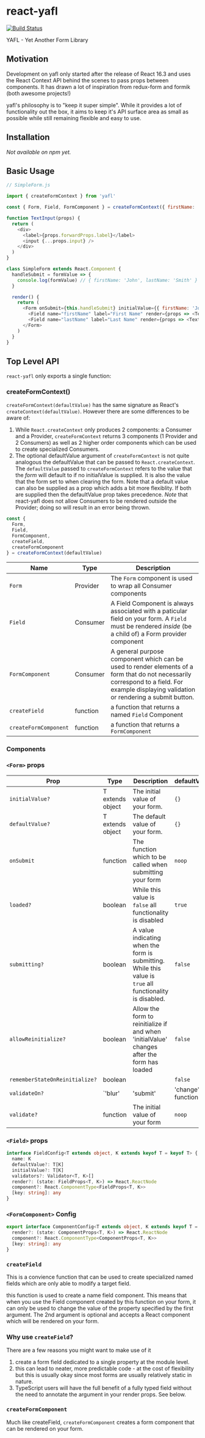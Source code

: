 # react-yafl

[![Build Status](https://travis-ci.org/stuburger/react-yafl.svg?branch=master)](https://travis-ci.org/stuburger/react-yafl)

YAFL - Yet Another Form Library

## Motivation

Development on yafl only started after the release of React 16.3 and uses the React Context API behind the scenes to pass props between components. It has drawn a lot of inspiration from redux-form and formik (both awesome projects!)

yafl's philosophy is to "keep it super simple". While it provides a lot of functionality out the box, it aims to keep it's API surface area as small as possible while still remaining flexible and easy to use.

## Installation

_Not available on npm yet._

## Basic Usage

```js
// SimpleForm.js

import { createFormContext } from 'yafl'

const { Form, Field, FormComponent } = createFormContext({ firstName: '', latName: '' })

function TextInput(props) {
  return (
    <div>
      <label>{props.forwardProps.label}</label>
      <input {...props.input} />
    </div>
  )
}

class SimpleForm extends React.Component {
  handleSubmit = formValue => {
    console.log(formValue) // { firstName: 'John', lastName: 'Smith' }
  }

  render() {
    return (
      <Form onSubmit={this.handleSubmit} initialValue={{ firstName: 'John', lastName: 'Smith' }}>
        <Field name="firstName" label="First Name" render={props => <TextInput {...props} />} />
        <Field name="lastName" label="Last Name" render={props => <TextInput {...props} />} />
      </Form>
    )
  }
}
```

## Top Level API

`react-yafl` only exports a single function:

### createFormContext()

`createFormContext(defaultValue)` has the same signature as React's `createContext(defaultValue)`. However there are some differences to be aware of:

1.  While `React.createContext` only produces 2 components: a Consumer and a Provider, `createFormContext` returns 3 components (1 Provider and 2 Consumers) as well as 2 higher order components which can be used to create specialized Consumers.
2.  The optional defaultValue argument of `createFormContext` is not quite analogous the defaultValue that can be passed to `React.createContext`. The `defaultValue` passed to `createFormContext` refers to the value that the _form_ will default to if no initialValue is supplied. It is also the value that the form set to when clearing the form. Note that a default value can also be supplied as a prop which adds a bit more flexiblity. If both are supplied then the defaultValue prop takes precedence. _Note_ that react-yafl does not allow Consumers to be rendered outside the Provider; doing so will result in an error being thrown.

```javascript
const {
  Form,
  Field,
  FormComponent,
  createField,
  createFormComponent
} = createFormContext(defaultValue)
```

| Name                  | Type     | Description                                                                                                                                                                               |
| --------------------- | -------- | ----------------------------------------------------------------------------------------------------------------------------------------------------------------------------------------- |
| `Form`                | Provider | The `Form` component is used to wrap all Consumer components                                                                                                                              |
| `Field`               | Consumer | A Field Component is always associated with a paticular field on your form. A `Field` must be rendered _inside_ (be a child of) a Form provider component                                 |
| `FormComponent`       | Consumer | A general purpose component which can be used to render elements of a form that do not necessarily correspond to a field. For example displaying validation or rendering a submit button. |
| `createField`         | function | a function that returns a named `Field` Component                                                                                                                                         |
| `createFormComponent` | function | a function that returns a `FormComponent`                                                                                                                                                 |

### Components

### `<Form>` props

| Prop                           | Type                                       | Description                                                                                               | defaultValue |
| ------------------------------ | ------------------------------------------ | --------------------------------------------------------------------------------------------------------- | ------------ |
| `initialValue?`                | T extends object                           | The initial value of your form.                                                                           | `{}`         |
| `defaultValue?`                | T extends object                           | The default value of your form.                                                                           | `{}`         |
| `onSubmit`                     | function                                   | The function which to be called when submitting your form                                                 | `noop`       |
| `loaded?`                      | boolean                                    | While this value is `false` all functionality is disabled                                                 | `true`       |
| `submitting?`                  | boolean                                    | A value indicating when the form is submitting. While this value is `true` all functionality is disabled. | `false`      |
| `allowReinitialize?`           | boolean                                    | Allow the form to reinitialize if and when 'initialValue' changes after the form has loaded               | `false`      |
| `rememberStateOnReinitialize?` | boolean                                    |                                                                                                           | `false`      |
| `validateOn?`                  | `'blur' | 'submit' | 'change'` \| function | Validation timing for your form.                                                                          | `'blur'`     |
| `validate?`                     | function                                   | The initial value of your form                                                                            | `noop`       |



### `<Field>` props

```ts
interface FieldConfig<T extends object, K extends keyof T = keyof T> {
  name: K
  defaultValue?: T[K]
  initialValue?: T[K]
  validators?: Validator<T, K>[]
  render?: (state: FieldProps<T, K>) => React.ReactNode
  component?: React.ComponentType<FieldProps<T, K>>
  [key: string]: any
}
```

### `<FormComponent>` Config

```ts
export interface ComponentConfig<T extends object, K extends keyof T = keyof T> {
  render?: (state: ComponentProps<T, K>) => React.ReactNode
  component?: React.ComponentType<ComponentProps<T, K>>
  [key: string]: any
}
```

### `createField`

This is a convience function that can be used to create specialized named fields which are only able to modify a target field.

this function is used to create a name field component. This means that when you use the Field component created by this function on your form, it can only be used to change the value of the property specified by the first argument. The 2nd argument is optional and accepts a React component which will be rendered on your form.

### Why use `createField`?

There are a few reasons you might want to make use of it

1.  create a form field dedicated to a single property at the module level.
2.  this can lead to neater, more predictable code - at the cost of flexibility but this is usually okay since most forms are usually relatively static in nature.
3.  TypeScript users will have the full benefit of a fully typed field without the need to annotate the argument in your render props. See below.

### `createFormComponent`

Much like createField, `createFormComponent` creates a form component that can be rendered on your form.
